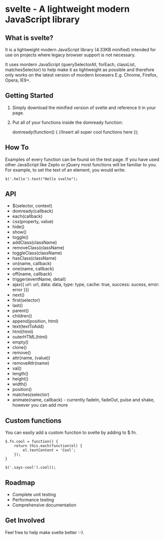 svelte - A lightweight modern JavaScript library
======================================

What is svelte?
---------------------

It is a lightweight modern JavaScript library (4.33KB minified) intended for use on projects where legacy browser support is not necessary.

It uses mordern JavaScript (querySelectorAll, forEach, classList, matchesSelector) to help make it as lightweight as possible and therefore only works on the latest version of mordern browsers E.g. Chrome, Firefox, Opera, IE9+.

Getting Started
---------------------

1) Simply download the minified version of svelte and reference it in your page.

	<script src="svelte.min.js"></script>

2) Put all of your functions inside the domready function:

	domready(function() {
	   //Insert all super cool functions here
	});

How To
---------------------

Examples of every function can be found on the test page. If you have used other JavaScript like Zepto or jQuery most functions will be familiar to you. For example, to set the text of an element, you would write:

	$('.hello').text("Hello svelte");

API
---------------------

* $(selector, context)
* domready(callback)
* each(callback)
* css(property, value)
* hide()
* show()
* toggle()
* addClass(className)
* removeClass(className)
* toggleClass(className)
* hasClass(className)
* on(name, callback)
* one(name, callback)
* off(name, callback)
* trigger(eventName, detail)
* ajax({ url: url, data: data, type: type, cache: true, success: sucess, error: error }})
* next()
* first(selector)
* last()
* parent()
* children()
* append(position, html)
* text(textToAdd)
* html(html)
* outerHTML(html)
* empty()
* clone()
* remove()
* attr(name, (value))
* removeAttr(name)
* val()
* length()
* height()
* width()
* position()
* matches(selector)
* animate(name, callback) - currently fadeIn, fadeOut, pulse and shake, however you can add more

Custom functions
---------------------

You can easily add a custom function to svelte by adding to $.fn.

	$.fn.cool = function() {
		return this.each(function(el) {
	    	el.textContent = 'Cool';
	    });
	}
	
	$('.says-cool').cool();

Roadmap
---------------------

* Complete unit testing
* Performance testing
* Comprehensive documentation

Get Involved
---------------------

Feel free to help make svelte better :-).